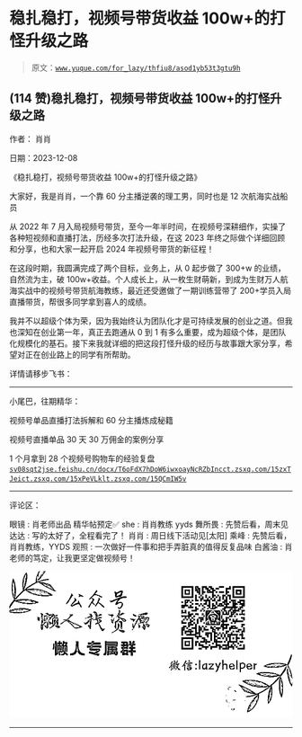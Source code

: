 # 稳扎稳打，视频号带货收益 100w+的打怪升级之路

> 原文：[`www.yuque.com/for_lazy/thfiu8/asod1yb53t3gtu9h`](https://www.yuque.com/for_lazy/thfiu8/asod1yb53t3gtu9h)

## (114 赞)稳扎稳打，视频号带货收益 100w+的打怪升级之路

作者： 肖肖

日期：2023-12-08

《稳扎稳打，视频号带货收益 100w+的打怪升级之路》

大家好，我是肖肖，一个靠 60 分主播逆袭的理工男，同时也是 12 次航海实战船员

从 2022 年 7 月入局视频号带货，至今一年半时间，在视频号深耕细作，实操了各种短视频和直播打法，历经多次打法升级，在这 2023 年终之际做个详细回顾和分享，也和大家一起开启 2024 年视频号带货的新征程！

在这段时期，我圆满完成了两个目标，业务上，从 0 起步做了 300+w 的业绩，自然流为主，破 100w+收益。个人成长上，从一枚生财萌新，到成为生财万人航海实战中的视频号带货航海教练，最近还受邀做了一期训练营带了 200+学员入局直播带货，帮很多同学拿到喜人的成绩。

我并不以超级个体为荣，因为我始终认为团队化才是可持续发展的创业之道。但我也深知在创业第一年，真正去跑通从 0 到 1 有多么重要，成为超级个体，是团队化规模化的基石。接下来我就详细的把这段打怪升级的经历与故事跟大家分享，希望对正在创业路上的同学有所帮助。

详情请移步飞书：

* * *

小尾巴，往期精华：

视频号单品直播打法拆解和 60 分主播炼成秘籍

视频号直播单品 30 天 30 万佣金的案例分享

1 个月拿到 28 个视频号购物车的经验复盘
[`sv08sqt2jse.feishu.cn/docx/T6oFdX7hDoW6iwxoayNcRZbIncc`](https://sv08sqt2jse.feishu.cn/docx/T6oFdX7hDoW6iwxoayNcRZbIncc)[`t.zsxq.com/15zxTJeic`](https://t.zsxq.com/15zxTJeic)[`t.zsxq.com/15xPeVLkl`](https://t.zsxq.com/15xPeVLkl)[`t.zsxq.com/15QCmIW5v`](https://t.zsxq.com/15QCmIW5v)

* * *

评论区：

眼镜 : 肖老师出品 精华帖预定✅
she : 肖肖教练 yyds
舞所畏 : 先赞后看，周末见
达达 : 写的太好了，全程看完了！
肖肖 : 周日线下活动见[太阳]
乘峰 : 先赞后看，肖肖教练，YYDS
观照 : 一次做好一件事和把手弄脏真的值得反复品味
白酱油 : 肖老师的笃定，让我更坚定做视频号！

![](img/1c37d505930596d12a88ab23e11aa07a.png)

* * *